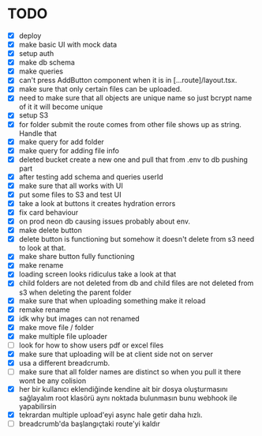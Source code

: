 # TODO

- [x] deploy
- [x] make basic UI with mock data
- [x] setup auth
- [x] make db schema
- [x] make queries
- [x] can't press AddButton component when it is in [...route]/layout.tsx.
- [x] make sure that only certain files can be uploaded.
- [x] need to make sure that all objects are unique name so just bcrypt name of it it will become unique
- [x] setup S3
- [x] for folder submit the route comes from other file shows up as string. Handle that
- [x] make query for add folder
- [x] make query for adding file info
- [x] deleted bucket create a new one and pull that from .env to db pushing part
- [x] after testing add schema and queries userId
- [x] make sure that all works with UI
- [x] put some files to S3 and test UI
- [x] take a look at buttons it creates hydration errors
- [x] fix card behaviour
- [x] on prod neon db causing issues probably about env.
- [x] make delete button
- [x] delete button is functioning but somehow it doesn't delete from s3 need to look at that.
- [x] make share button fully functioning
- [x] make rename
- [x] loading screen looks ridiculus take a look at that
- [x] child folders are not deleted from db and child files are not deleted from s3 when deleting the parent folder
- [x] make sure that when uploading something make it reload
- [x] remake rename
- [x] idk why but images can not renamed
- [x] make move file / folder
- [x] make multiple file uploader
- [ ] look for how to show users pdf or excel files
- [x] make sure that uploading will be at client side not on server
- [x] usa a different breadcrumb.
- [ ] make sure that all folder names are distinct so when you pull it there wont be any colision
- [x] her bir kullanıcı eklendiğinde kendine ait bir dosya oluşturmasını sağlayalım root klasörü aynı noktada bulunmasın bunu webhook ile yapabilirsin
- [x] tekrardan multiple upload'eyi async hale getir daha hızlı.
- [ ] breadcrumb'da başlangıçtaki route'yi kaldır
